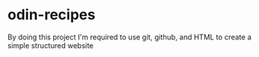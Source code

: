 # odin-recipes
By doing this project I'm required to use git, github, and HTML to create a simple structured website
